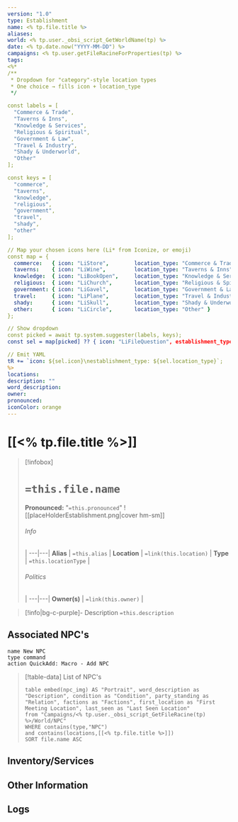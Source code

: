 ```yaml
---
version: "1.0"
type: Establishment
name: <% tp.file.title %>
aliases:
world: <% tp.user._obsi_script_GetWorldName(tp) %>
date: <% tp.date.now("YYYY-MM-DD") %>
campaigns: <% tp.user.getFileRacineForProperties(tp) %>
tags:
<%*
/**
 * Dropdown for "category"-style location types
 * One choice → fills icon + location_type
 */

const labels = [
  "Commerce & Trade",
  "Taverns & Inns",
  "Knowledge & Services",
  "Religious & Spiritual",
  "Government & Law",
  "Travel & Industry",
  "Shady & Underworld",
  "Other"
];

const keys = [
  "commerce",
  "taverns",
  "knowledge",
  "religious",
  "government",
  "travel",
  "shady",
  "other"
];

// Map your chosen icons here (Li* from Iconize, or emoji)
const map = {
  commerce:   { icon: "LiStore",        location_type: "Commerce & Trade" },
  taverns:    { icon: "LiWine",         location_type: "Taverns & Inns" },
  knowledge:  { icon: "LiBookOpen",     location_type: "Knowledge & Services" },
  religious:  { icon: "LiChurch",       location_type: "Religious & Spiritual" },
  government: { icon: "LiGavel",        location_type: "Government & Law" },
  travel:     { icon: "LiPlane",        location_type: "Travel & Industry" },
  shady:      { icon: "LiSkull",        location_type: "Shady & Underworld" },
  other:      { icon: "LiCircle",       location_type: "Other" }
};

// Show dropdown
const picked = await tp.system.suggester(labels, keys);
const sel = map[picked] ?? { icon: "LiFileQuestion", establishment_type: "Unknown" };

// Emit YAML
tR += `icon: ${sel.icon}\nestablishment_type: ${sel.location_type}`;
%>
locations:
description: ""
word_description:
owner:
pronounced:
iconColor: orange
---
```

# [[<% tp.file.title %>]]

> [!infobox]
> # `=this.file.name`
> **Pronounced:**  "`=this.pronounced`"
> ![[placeHolderEstablishment.png|cover hm-sm]]
> ###### Info
>  |
> ---|---|
> **Alias** | `=this.alias` |
> **Location** | `=link(this.location)` |
> **Type** | `=this.locationType` |
> ###### Politics
>  |
> ---|---|
> **Owner(s)** | `=link(this.owner)` |

> [!info|bg-c-purple]- Description
>`=this.description`

## Associated NPC's
```button
name New NPC
type command
action QuickAdd: Macro - Add NPC
```
> [!table-data] List of NPC's
>```dataview
> table embed(npc_img) AS "Portrait", word_description as "Description", condition as "Condition", party_standing as "Relation", factions as "Factions", first_location as "First Meeting Location", last_seen as "Last Seen Location"
> from "Campaigns/<% tp.user._obsi_script_GetFileRacine(tp) %>/World/NPC"
> WHERE contains(type,"NPC") 
> and contains(locations,[[<% tp.file.title %>]])
> SORT file.name ASC
> ```

## Inventory/Services

## Other Information

## Logs


